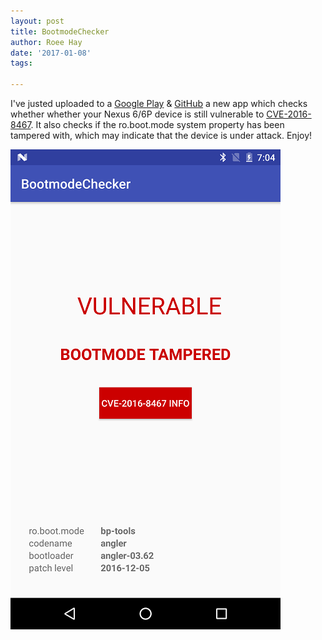 ```yaml
---
layout: post
title: BootmodeChecker
author: Roee Hay
date: '2017-01-08'
tags:

---
```


I've justed uploaded to a [Google Play](https://play.google.com/store/apps/details?id=roeeh.bootmodechecker) & [GitHub](https://github.com/roeeh/bootmodechecker) a new app which checks whether whether your Nexus 6/6P device is still vulnerable to [CVE-2016-8467]. 
It also checks if the ro.boot.mode system property has been tampered with, which may indicate that the device is under attack.
Enjoy!

![Nexus 6P with tampered bootmode](/images/bootmode-tampered.png)




[CVE-2016-8467]: https://securityresear.ch/2017/01/05/attacking-android-custom-bootmodes/ "CVE-2016-8467"
